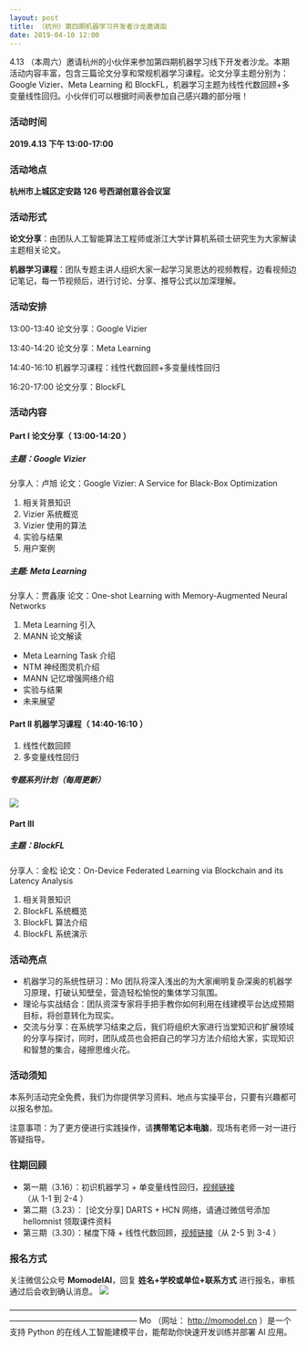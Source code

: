 ```yaml
---
layout: post
title: （杭州）第四期机器学习开发者沙龙邀请函
date: 2019-04-10 12:00
---
```

4.13 （本周六）邀请杭州的小伙伴来参加第四期机器学习线下开发者沙龙。本期活动内容丰富，包含三篇论文分享和常规机器学习课程。论文分享主题分别为：Google Vizier、Meta Learning 和 BlockFL，机器学习主题为线性代数回顾+多变量线性回归。小伙伴们可以根据时间表参加自己感兴趣的部分哦！

### 活动时间
**2019.4.13 下午 13:00-17:00**
### 活动地点
**杭州市上城区定安路 126 号西湖创意谷会议室**
### 活动形式

**论文分享**：由团队人工智能算法工程师或浙江大学计算机系硕士研究生为大家解读主题相关论文。

**机器学习课程**：团队专题主讲人组织大家一起学习吴恩达的视频教程，边看视频边记笔记，每一节视频后，进行讨论、分享、推导公式以加深理解。

### 活动安排
13:00-13:40 论文分享：Google Vizier

13:40-14:20 论文分享：Meta Learning

14:40-16:10 机器学习课程：线性代数回顾+多变量线性回归

16:20-17:00 论文分享：BlockFL
### 活动内容
#### Part I 论文分享（ 13:00-14:20 ）

##### 主题：Google Vizier
分享人：卢旭
论文：Google Vizier: A Service for Black-Box Optimization

1. 相关背景知识
2. Vizier 系统概览
3. Vizier 使用的算法
4. 实验与结果
5. 用户案例

##### 主题: Meta Learning
分享人：贾鑫康
论文：One-shot Learning with Memory-Augmented Neural Networks
1. Meta Learning 引入
2. MANN 论文解读

 - Meta Learning Task 介绍
 - NTM 神经图灵机介绍
 - MANN 记忆增强网络介绍
 - 实验与结果
 - 未来展望

#### Part II 机器学习课程（ 14:40-16:10 ）

 1. 线性代数回顾 
 2. 多变量线性回归

##### 专题系列计划（每周更新）
![]( https://ws4.sinaimg.cn/large/006tNc79ly1g1vc0vvtowj30ii0sitbk.jpg)

#### Part III
##### 主题：BlockFL
分享人：金松
论文：On-Device Federated Learning via Blockchain and its Latency Analysis

 1. 相关背景知识
 2. BlockFL 系统概览
 3. BlockFL 算法介绍
 4. BlockFL 系统演示

### 活动亮点

- 机器学习的系统性研习：Mo 团队将深入浅出的为大家阐明复杂深奥的机器学习原理，打破认知壁垒，营造轻松愉悦的集体学习氛围。
- 理论与实战结合：团队资深专家将手把手教你如何利用在线建模平台达成预期目标，将创意转化为现实。
- 交流与分享：在系统学习结束之后，我们将组织大家进行当堂知识和扩展领域的分享与探讨，同时，团队成员也会把自己的学习方法介绍给大家，实现知识和智慧的集合，碰擦思维火花。

### 活动须知
本系列活动完全免费，我们为你提供学习资料、地点与实操平台，只要有兴趣都可以报名参加。

注意事项：为了更方便进行实践操作，请**携带笔记本电脑**，现场有老师一对一进行答疑指导。

### 往期回顾
 - 第一期（3.16）：初识机器学习 + 单变量线性回归，[视频链接][1]（从 1-1 到 2-4 ）
 - 第二期（3.23）： [论文分享]  DARTS + HCN 网络，请通过微信号添加 hellomnist 领取课件资料
 - 第三期（3.30）：梯度下降 + 线性代数回顾，[视频链接][1]（从 2-5 到 3-4 ）

### 报名方式
关注微信公众号 **MomodelAI**，回复 **姓名+学校或单位+联系方式** 进行报名，审核通过后会收到确认消息。
![]( https://ws1.sinaimg.cn/large/006tNc79gy1g1wdsw5ijfj30ws0g2juj.jpg)


  [1]: http://www.momodel.cn:8899/classroom/class?id=5c5696191afd94720cc94533&type=video

————————————————————————————————————————————————————
Mo （网址： http://momodel.cn ）是一个支持 Python 的在线人工智能建模平台，能帮助你快速开发训练并部署 AI 应用。
